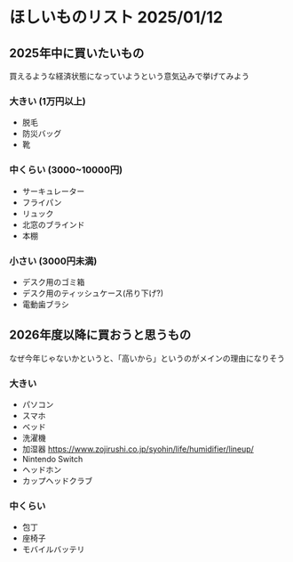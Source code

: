 # ほしいものリスト 2025/01/12

## 2025年中に買いたいもの

買えるような経済状態になっていようという意気込みで挙げてみよう

### 大きい (1万円以上)

- 脱毛
- 防災バッグ
- 靴

### 中くらい (3000~10000円)

- サーキュレーター
- フライパン
- リュック
- 北窓のブラインド
- 本棚

### 小さい (3000円未満)

- デスク用のゴミ箱
- デスク用のティッシュケース(吊り下げ?)
- 電動歯ブラシ

## 2026年度以降に買おうと思うもの

なぜ今年じゃないかというと、「高いから」というのがメインの理由になりそう

### 大きい

- パソコン
- スマホ
- ベッド
- 洗濯機
- 加湿器 <https://www.zojirushi.co.jp/syohin/life/humidifier/lineup/>
- Nintendo Switch
- ヘッドホン
- カップヘッドクラブ

### 中くらい

- 包丁
- 座椅子
- モバイルバッテリ
